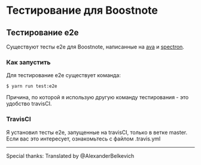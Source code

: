 # Тестирование для Boostnote
## Тестирование e2e
Существуют тесты e2e для Boostnote, написанные на [ava](https://github.com/avajs/ava) и [spectron](https://github.com/electron/spectron).

### Как запустить
Для тестирование e2e существует команда:

```
$ yarn run test:e2e
```

Причина, по которой я использую другую команду тестирования - это удобство travisCI.

### TravisCI
Я установил тесты e2e, запущенные на travisCI, только в ветке master. Если вас это интересует, ознакомьтесь с файлом .travis.yml

---

Special thanks:
Translated by @AlexanderBelkevich
